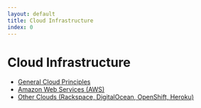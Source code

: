 ```yaml
---
layout: default
title: Cloud Infrastructure 
index: 0
---
```


Cloud Infrastructure
====================

* <a href='{{ site.baseurl }}/modules/cloud/general.html'>General Cloud Principles</a>
* <a href='{{ site.baseurl }}/modules/cloud/aws.html'>Amazon Web Services (AWS)</a>
* <a href='{{ site.baseurl }}/modules/cloud/other_clouds.html'>Other Clouds (Rackspace, DigitalOcean, OpenShift, Heroku)</a>
